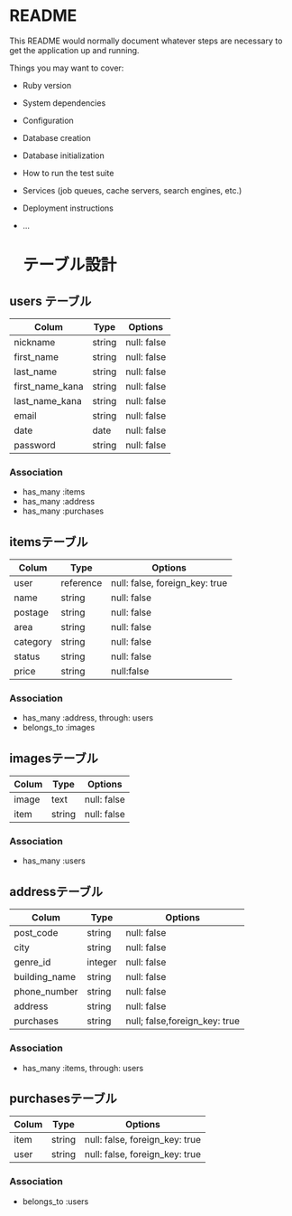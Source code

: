 # README

This README would normally document whatever steps are necessary to get the
application up and running.

Things you may want to cover:

* Ruby version

* System dependencies

* Configuration

* Database creation

* Database initialization

* How to run the test suite

* Services (job queues, cache servers, search engines, etc.)

* Deployment instructions

* ...


  # テーブル設計

## users テーブル

| Colum           | Type   | Options     |
| --------------- | ------ | ----------- |
| nickname        | string | null: false |
| first_name      | string | null: false |
| last_name       | string | null: false |
| first_name_kana | string | null: false |
| last_name_kana  | string | null: false |
| email           | string | null: false |
| date            | date   | null: false |
| password        | string | null: false |


### Association

- has_many :items
- has_many :address
- has_many :purchases

## itemsテーブル

| Colum    | Type      | Options                        |
| -------- | --------- | ------------------------------ |
| user     | reference | null: false, foreign_key: true |
| name     | string    | null: false                    | 
| postage  | string    | null: false                    |
| area     | string    | null: false                    | 
| category | string    | null: false                    | 
| status   | string    | null: false                    |
| price    | string    | null:false                     |

### Association

- has_many :address, through: users
- belongs_to :images

## imagesテーブル
| Colum     | Type   | Options     |
| --------- | ------ | ----------- | 
| image     | text   | null: false | 
| item      | string | null: false |

### Association

- has_many :users

## addressテーブル

| Colum         | Type    | Options                       |
| ------------- | ------- | ----------------------------- |
| post_code     | string  | null: false                   |
| city          | string  | null: false                   |  
| genre_id      | integer | null: false                   |
| building_name | string  | null: false                   |
| phone_number  | string  | null: false                   |
| address       | string  | null: false                   |
| purchases     | string  | null; false,foreign_key: true |

### Association

- has_many :items, through: users

## purchasesテーブル

| Colum   | Type   | Options                        |
| ------- | ------ | ------------------------------ | 
| item    | string | null: false, foreign_key: true | 
| user    | string | null: false, foreign_key: true |

### Association

- belongs_to :users


